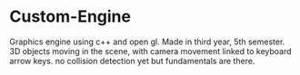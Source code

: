 # Custom-Engine
Graphics engine using c++ and open gl. Made in third year, 5th semester. 3D objects moving in the scene, with camera movement linked to keyboard arrow keys. no collision detection yet but fundamentals are there.
